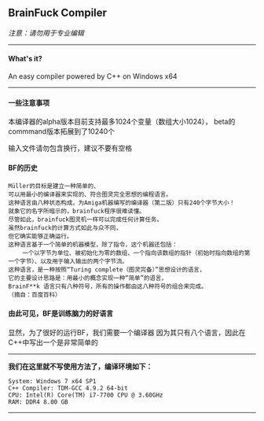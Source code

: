 ## BrainFuck Compiler
*注意：请勿用于专业编辑*
***
#### What's it?
An easy compiler powered by C++ on Windows x64

***

#### 一些注意事项

本编译器的alpha版本目前支持最多1024个变量（数组大小1024），
beta的commmand版本拓展到了10240个

输入文件请勿包含换行，建议不要有空格


#### BF的历史
```
Müller的目标是建立一种简单的、
可以用最小的编译器来实现的、符合图灵完全思想的编程语言。
这种语言由八种状态构成，为Amiga机器编写的编译器（第二版）只有240个字节大小！
就象它的名字所暗示的，brainfuck程序很难读懂。
尽管如此，brainfuck图灵机一样可以完成任何计算任务。
虽然brainfuck的计算方式如此与众不同，
但它确实能够正确运行。
这种语言基于一个简单的机器模型，除了指令，这个机器还包括：
	一个以字节为单位、被初始化为零的数组、一个指向该数组的指针（初始时指向数组的第一个字节）、以及用于输入输出的两个字节流。
这种语言，是一种按照“Turing complete（图灵完备）”思想设计的语言，
它的主要设计思路是：用最小的概念实现一种“简单”的语言，
BrainF**k 语言只有八种符号，所有的操作都由这八种符号的组合来完成。
（摘自：百度百科）
```

#### 由此可见，BF是训练脑力的好语言

显然，为了很好的运行BF，我们需要一个编译器
因为其只有八个语言，因此在C++中写出一个是非常简单的

***
**我们在这里就不写使用方法了，编译环境如下：**
```
System: Windows 7 x64 SP1
C++ Compiler: TDM-GCC 4.9.2 64-bit
CPU: Intel(R) Core(TM) i7-7700 CPU @ 3.60GHz
RAM: DDR4 8.00 GB
```
***
